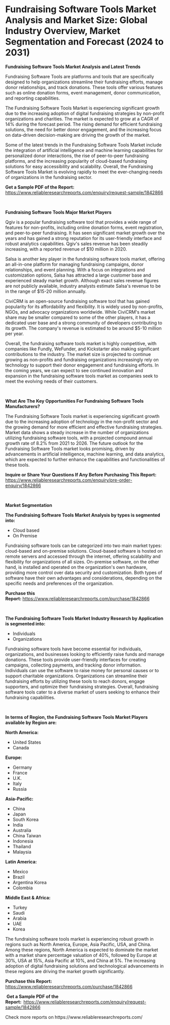 <p><h1>Fundraising Software Tools Market Analysis and Market Size: Global Industry Overview, Market Segmentation and Forecast (2024 to 2031)</h1></p><p><strong>Fundraising Software Tools Market Analysis and Latest Trends</strong></p>
<p><p>Fundraising Software Tools are platforms and tools that are specifically designed to help organizations streamline their fundraising efforts, manage donor relationships, and track donations. These tools offer various features such as online donation forms, event management, donor communication, and reporting capabilities.</p><p>The Fundraising Software Tools Market is experiencing significant growth due to the increasing adoption of digital fundraising strategies by non-profit organizations and charities. The market is expected to grow at a CAGR of 14% during the forecast period. The rising demand for efficient fundraising solutions, the need for better donor engagement, and the increasing focus on data-driven decision-making are driving the growth of the market.</p><p>Some of the latest trends in the Fundraising Software Tools Market include the integration of artificial intelligence and machine learning capabilities for personalized donor interactions, the rise of peer-to-peer fundraising platforms, and the increasing popularity of cloud-based fundraising solutions for easy accessibility and scalability. Overall, the Fundraising Software Tools Market is evolving rapidly to meet the ever-changing needs of organizations in the fundraising sector.</p></p>
<p><strong>Get a Sample PDF of the Report:&nbsp;</strong> <a href="https://www.reliableresearchreports.com/enquiry/request-sample/1842866">https://www.reliableresearchreports.com/enquiry/request-sample/1842866</a></p>
<p>&nbsp;</p>
<p><strong>Fundraising Software Tools Major Market Players</strong></p>
<p><p>Qgiv is a popular fundraising software tool that provides a wide range of features for non-profits, including online donation forms, event registration, and peer-to-peer fundraising. It has seen significant market growth over the years and has gained a strong reputation for its user-friendly interface and robust analytics capabilities. Qgiv's sales revenue has been steadily increasing, with a reported revenue of $10 million in 2020.</p><p>Salsa is another key player in the fundraising software tools market, offering an all-in-one platform for managing fundraising campaigns, donor relationships, and event planning. With a focus on integrations and customization options, Salsa has attracted a large customer base and experienced steady market growth. Although exact sales revenue figures are not publicly available, industry analysts estimate Salsa's revenue to be in the range of $15-20 million annually.</p><p>CiviCRM is an open-source fundraising software tool that has gained popularity for its affordability and flexibility. It is widely used by non-profits, NGOs, and advocacy organizations worldwide. While CiviCRM's market share may be smaller compared to some of the other players, it has a dedicated user base and a strong community of developers contributing to its growth. The company's revenue is estimated to be around $5-10 million per year.</p><p>Overall, the fundraising software tools market is highly competitive, with companies like Fundly, WeFunder, and Kickstarter also making significant contributions to the industry. The market size is projected to continue growing as non-profits and fundraising organizations increasingly rely on technology to support their donor engagement and fundraising efforts. In the coming years, we can expect to see continued innovation and expansion in the fundraising software tools market as companies seek to meet the evolving needs of their customers.</p></p>
<p>&nbsp;</p>
<p><strong>What Are The Key Opportunities For Fundraising Software Tools Manufacturers?</strong></p>
<p><p>The Fundraising Software Tools market is experiencing significant growth due to the increasing adoption of technology in the non-profit sector and the growing demand for more efficient and effective fundraising strategies. Market data shows a steady increase in the number of organizations utilizing fundraising software tools, with a projected compound annual growth rate of 8.2% from 2021 to 2026. The future outlook for the Fundraising Software Tools market looks promising, driven by advancements in artificial intelligence, machine learning, and data analytics, which are expected to further enhance the capabilities and functionalities of these tools.</p></p>
<p><strong>Inquire or Share Your Questions If Any Before Purchasing This Report:</strong> <a href="https://www.reliableresearchreports.com/enquiry/pre-order-enquiry/1842866">https://www.reliableresearchreports.com/enquiry/pre-order-enquiry/1842866</a></p>
<p>&nbsp;</p>
<p><strong>Market Segmentation</strong></p>
<p><strong>The Fundraising Software Tools Market Analysis by types is segmented into:</strong></p>
<p><ul><li>Cloud based</li><li>On Premise</li></ul></p>
<p><p>Fundraising software tools can be categorized into two main market types: cloud-based and on-premise solutions. Cloud-based software is hosted on remote servers and accessed through the internet, offering scalability and flexibility for organizations of all sizes. On-premise software, on the other hand, is installed and operated on the organization's own hardware, providing more control over data security and customization. Both types of software have their own advantages and considerations, depending on the specific needs and preferences of the organization.</p></p>
<p><strong>Purchase this Report:&nbsp;</strong><a href="https://www.reliableresearchreports.com/purchase/1842866">https://www.reliableresearchreports.com/purchase/1842866</a></p>
<p>&nbsp;</p>
<p><strong>The Fundraising Software Tools Market Industry Research by Application is segmented into:</strong></p>
<p><ul><li>Individuals</li><li>Organizations</li></ul></p>
<p><p>Fundraising software tools have become essential for individuals, organizations, and businesses looking to efficiently raise funds and manage donations. These tools provide user-friendly interfaces for creating campaigns, collecting payments, and tracking donor information. Individuals can use the software to raise money for personal causes or to support charitable organizations. Organizations can streamline their fundraising efforts by utilizing these tools to reach donors, engage supporters, and optimize their fundraising strategies. Overall, fundraising software tools cater to a diverse market of users seeking to enhance their fundraising capabilities.</p></p>
<p>&nbsp;</p>
<p><strong>In terms of Region, the Fundraising Software Tools Market Players available by Region are:</strong></p>
<p>
    <p> <strong> North America: </strong>
        <ul>
            <li>United States</li>
            <li>Canada</li>
        </ul>
        </p> 
    <p> <strong> Europe: </strong>
        <ul>
            <li>Germany</li>
            <li>France</li>
            <li>U.K.</li>
            <li>Italy</li>
            <li>Russia</li>
        </ul>
        </p> 
    <p> <strong> Asia-Pacific: </strong>
        <ul>
            <li>China</li>
            <li>Japan</li>
            <li>South Korea</li>
            <li>India</li>
            <li>Australia</li>
            <li>China Taiwan</li>
            <li>Indonesia</li>
            <li>Thailand</li>
            <li>Malaysia</li>
        </ul>
        </p> 
    <p> <strong> Latin America: </strong>
        <ul>
            <li>Mexico</li>
            <li>Brazil</li>
            <li>Argentina Korea</li>
            <li>Colombia</li>
        </ul>
        </p> 
    <p> <strong> Middle East & Africa: </strong>
        <ul>
            <li>Turkey</li>
            <li>Saudi</li>
            <li>Arabia</li>
            <li>UAE</li>
            <li>Korea</li>
        </ul>
    </p>
    </p>
<p><p>The fundraising software tools market is experiencing robust growth in regions such as North America, Europe, Asia Pacific, USA, and China. Among these regions, North America is expected to dominate the market with a market share percentage valuation of 40%, followed by Europe at 30%, USA at 15%, Asia Pacific at 10%, and China at 5%. The increasing adoption of digital fundraising solutions and technological advancements in these regions are driving the market growth significantly.</p></p>
<p><strong>Purchase this Report: </strong><a href="https://www.reliableresearchreports.com/purchase/1842866">https://www.reliableresearchreports.com/purchase/1842866</a></p>
<p>&nbsp;<strong>Get a Sample PDF of the Report:&nbsp;&nbsp;</strong><a href="https://www.reliableresearchreports.com/enquiry/request-sample/1842866">https://www.reliableresearchreports.com/enquiry/request-sample/1842866</a></p>
<p><strong></strong></p>
<p>Check more reports on https://www.reliableresearchreports.com/</p>